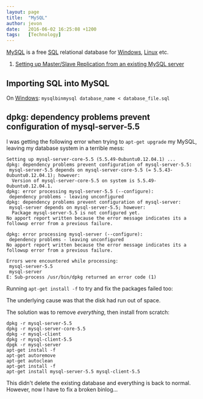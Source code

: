 ```yaml
---
layout: page
title:  "MySQL"
author: jevon
date:   2016-06-02 16:25:08 +1200
tags:   [Technology]
---
```


[MySQL](MySQL.md) is a free [SQL](sql.md) relational database for [Windows](Windows.md), [Linux](Linux.md) etc.

1. [Setting up Master/Slave Replication from an existing MySQL server](Setting_up_Master/Slave_Replication_from_an_existing_MySQL_server.md)

## Importing SQL into MySQL
On [Windows](Windows.md):
`mysqlbinmysql database_name < database_file.sql`

## dpkg: dependency problems prevent configuration of mysql-server-5.5

I was getting the following error when trying to `apt-get upgrade` my MySQL, leaving my database system in a terrible mess:

```
Setting up mysql-server-core-5.5 (5.5.49-0ubuntu0.12.04.1) ...
dpkg: dependency problems prevent configuration of mysql-server-5.5:
 mysql-server-5.5 depends on mysql-server-core-5.5 (= 5.5.43-0ubuntu0.12.04.1); however:
  Version of mysql-server-core-5.5 on system is 5.5.49-0ubuntu0.12.04.1.
dpkg: error processing mysql-server-5.5 (--configure):
 dependency problems - leaving unconfigured
dpkg: dependency problems prevent configuration of mysql-server:
 mysql-server depends on mysql-server-5.5; however:
  Package mysql-server-5.5 is not configured yet.
No apport report written because the error message indicates its a followup error from a previous failure.
                                                                                                          dpkg: error processing mysql-server (--configure):
 dependency problems - leaving unconfigured
No apport report written because the error message indicates its a followup error from a previous failure.
                                                                                                          Errors were encountered while processing:
 mysql-server-5.5
 mysql-server
E: Sub-process /usr/bin/dpkg returned an error code (1)
```

Running `apt-get install -f` to try and fix the packages failed too:

The underlying cause was that the disk had run out of space.

The solution was to remove *everything*, then install from scratch:

```
dpkg -r mysql-server-5.5
dpkg -r mysql-server-core-5.5
dpkg -r mysql-client
dpkg -r mysql-client-5.5
dpgk -r mysql-server
apt-get install -f
apt-get autoremove
apt-get autoclean
apt-get install -f
apt-get install mysql-server-5.5 mysql-client-5.5
```

This didn't delete the existing database and everything is back to normal. However, now I have to fix a broken binlog...
